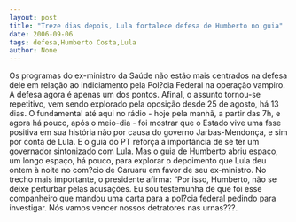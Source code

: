 ```yaml
---
layout: post
title: "Treze dias depois, Lula fortalece defesa de Humberto no guia"
date: 2006-09-06
tags: defesa,Humberto Costa,Lula
author: None
---
```

Os programas do ex-ministro da Saúde não estão mais centrados na defesa dele em relação ao indiciamento pela Pol?cia Federal na operação vampiro.
A defesa agora é apenas um dos pontos. Afinal, o assunto tornou-se repetitivo, vem sendo explorado pela oposição desde 25 de agosto, há 13 dias.
O fundamental até aqui no rádio - hoje pela manhã, a partir das 7h, e agora há pouco, após o meio-dia - foi mostrar que o Estado vive uma fase positiva em sua história não por causa do governo Jarbas-Mendonça, e sim por conta de Lula.
E o guia do PT reforça a importância de se ter um governador sintonizado com Lula.
Mas o guia de Humberto abriu espaço, um longo espaço, há pouco, para explorar o depoimento que Lula deu ontem à noite no com?cio de Caruaru em favor de seu ex-ministro.
No trecho mais importante, o presidente afirma:
“Por isso, Humberto, não se deixe perturbar pelas acusações. Eu sou testemunha de que foi esse companheiro que mandou uma carta para a pol?cia federal pedindo para investigar. Nós vamos vencer nossos detratores nas urnas???. 